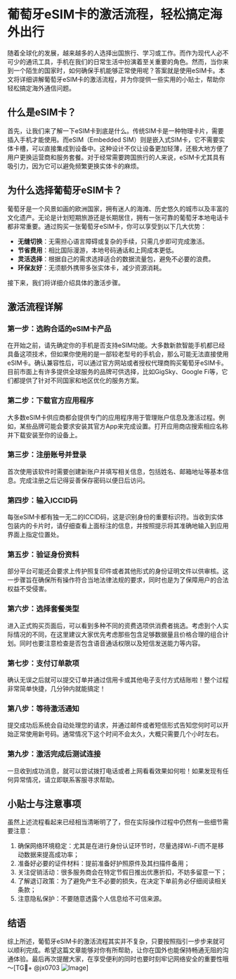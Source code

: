 # 葡萄牙eSIM卡的激活流程，轻松搞定海外出行

随着全球化的发展，越来越多的人选择出国旅行、学习或工作。而作为现代人必不可少的通讯工具，手机在我们的日常生活中扮演着至关重要的角色。然而，当你来到一个陌生的国家时，如何确保手机能够正常使用呢？答案就是使用eSIM卡。本文将详细讲解葡萄牙eSIM卡的激活流程，并为你提供一些实用的小贴士，帮助你轻松搞定海外通信问题。

## 什么是eSIM卡？

首先，让我们来了解一下eSIM卡到底是什么。传统SIM卡是一种物理卡片，需要插入手机才能使用。而eSIM（Embedded SIM）则是嵌入式SIM卡，它不需要实体卡槽，可以直接集成到设备中。这种设计不仅让设备更加轻薄，还极大地方便了用户更换运营商和服务套餐。对于经常需要跨国旅行的人来说，eSIM卡尤其具有吸引力，因为它可以避免频繁更换实体卡的麻烦。

## 为什么选择葡萄牙eSIM卡？

葡萄牙是一个风景如画的欧洲国家，拥有迷人的海滩、历史悠久的城市以及丰富的文化遗产。无论是计划短期旅游还是长期居住，拥有一张可靠的葡萄牙本地电话卡都非常重要。通过购买一张葡萄牙eSIM卡，你可以享受到以下几大优势：

- **无缝切换**：无需担心语言障碍或复杂的手续，只需几步即可完成激活。
- **节省费用**：相比国际漫游，本地号码通话和上网成本更低。
- **灵活选择**：根据自己的需求选择适合的数据流量包，避免不必要的浪费。
- **环保友好**：无须额外携带多张实体卡，减少资源消耗。

接下来，我们将详细介绍具体的激活步骤。

## 激活流程详解

### 第一步：选购合适的eSIM卡产品

在开始之前，请先确定你的手机是否支持eSIM功能。大多数新款智能手机都已经具备这项技术，但如果你使用的是一部较老型号的手机会，那么可能无法直接使用eSIM卡。确认兼容性后，可以通过官方网站或者授权代理商购买葡萄牙eSIM卡。目前市面上有许多提供全球服务的品牌可供选择，比如GigSky、Google Fi等，它们都提供了针对不同国家和地区优化的服务方案。

### 第二步：下载官方应用程序

大多数eSIM卡供应商都会提供专门的应用程序用于管理账户信息及激活过程。例如，某些品牌可能会要求安装其官方App来完成设置。打开应用商店搜索相应名称并下载安装至你的设备上。

### 第三步：注册账号并登录

首次使用该软件时需要创建新账户并填写相关信息，包括姓名、邮箱地址等基本信息。完成注册之后记得妥善保存密码以便日后访问。

### 第四步：输入ICCID码

每张eSIM卡都有独一无二的ICCID码，这是识别身份的重要标识符。当收到实体包装内的卡片时，请仔细查看上面标注的信息，并按照提示将其准确地输入到应用界面上指定位置处。

### 第五步：验证身份资料

部分平台可能还会要求上传护照复印件或者其他形式的身份证明文件以供审核。这一步骤旨在确保所有操作符合当地法律法规的要求，同时也是为了保障用户的合法权益不受侵害。

### 第六步：选择套餐类型

进入正式购买页面后，可以看到多种不同的资费选项供消费者挑选。考虑到个人实际情况的不同，在这里建议大家优先考虑那些包含足够数据量且价格合理的组合计划。同时也要注意检查是否包含语音通话权限以及短信发送能力等内容。

### 第七步：支付订单款项

确认无误之后就可以提交订单并通过信用卡或其他电子支付方式结账啦！整个过程非常简单快捷，几分钟内就能搞定！

### 第八步：等待激活通知

提交成功后系统会自动处理您的请求，并通过邮件或者短信形式告知您何时可以开始正常使用新号码。通常情况下这个时间不会太久，大概只需要几个小时左右。

### 第九步：激活完成后测试连接

一旦收到成功消息，就可以尝试拨打电话或者上网看看效果如何啦！如果发现有任何异常情况，请立即联系客服寻求帮助。

## 小贴士与注意事项

虽然上述流程看起来已经相当清晰明了了，但在实际操作过程中仍然有一些细节需要注意：

1. 确保网络环境稳定：尤其是在进行身份认证环节时，尽量选择Wi-Fi而不是移动数据来提高成功率；
2. 准备好必要的证件材料：提前准备好护照原件及其扫描件备用；
3. 关注促销活动：很多服务商会在特定节假日推出优惠折扣，不妨多留意一下；
4. 了解退订政策：为了避免产生不必要的损失，在决定下单前务必仔细阅读相关条款；
5. 注意隐私保护：不要随意透露个人信息给不可信来源。

## 结语

综上所述，葡萄牙eSIM卡的激活流程其实并不复杂，只要按照指引一步步来就可以顺利完成。希望这篇文章能够对你有所帮助，让你在国外也能保持畅通无阻的沟通体验。最后再次提醒大家，在享受便利的同时也要时刻牢记网络安全的重要性哦～[TG💪+ @jx0703 ![Image](https://github.com/user-attachments/assets/dbca1d08-cadb-493c-b0ec-ad6f7a83f270)]
